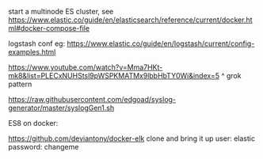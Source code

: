 start a multinode ES cluster, see https://www.elastic.co/guide/en/elasticsearch/reference/current/docker.html#docker-compose-file


logstash conf eg: https://www.elastic.co/guide/en/logstash/current/config-examples.html


https://www.youtube.com/watch?v=Mma7HKt-mk8&list=PLECxNUHStsl9pWSPKMATMx9lbbHbTY0Wi&index=5
^ grok pattern

https://raw.githubusercontent.com/edgoad/syslog-generator/master/syslogGen1.sh

ES8 on docker:

https://github.com/deviantony/docker-elk
clone and bring it up
user: elastic
password: changeme
